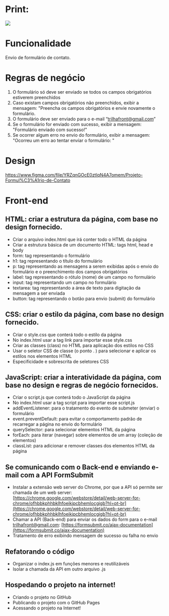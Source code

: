 # Print:
![](https://github.com/trilhafront/projeto-formulario-contato/blob/main/prints/01-form.png)

# Funcionalidade
Envio de formulário de contato.

# Regras de negócio
1. O formulário só deve ser enviado se todos os campos obrigatórios estiverem preenchidos
2. Caso existam campos obrigatórios não preenchidos, exibir a mensagem: "Preencha os campos obrigatórios e envie novamente o formulário.
3. O formulário deve ser enviado para o e-mail “trilhafront@gmail.com”
4. Se o formulário for enviado com sucesso, exibir a mensagem: "Formulário enviado com sucesso!"
5. Se ocorrer algum erro no envio do formulário, exibir a mensagem: "Ocorreu um erro ao tentar enviar o formulário: <detalhes do erro>"

# Design
https://www.figma.com/file/YRZqnGOcE0ztlqN4A7omem/Projeto-Formul%C3%A1rio-de-Contato

# Front-end

## HTML: criar a estrutura da página, com base no design fornecido.
* Criar o arquivo index.html que irá conter todo o HTML da página
* Criar a estrutura básica de um documento HTML: tags html, head e body
* form: tag representando o formulário
* h1: tag representando o título do formulário
* p: tag representando as mensagens a serem exibidas após o envio do formulário e o preenchimento dos campos obrigatórios
* label: tag representando o rótulo (nome) de um campo no formulário
* input: tag representando um campo no formulário
* textarea: tag representando a área de texto para digitação da mensagem a ser enviada
* button: tag representando o botão para envio (submit) do formulário

## CSS: criar o estilo da página, com base no design fornecido.
* Criar o style.css que conterá todo o estilo da página
* No index.html usar a tag link para importar esse style.css
* Criar as classes (class) no HTML para aplicação dos estilos no CSS
* Usar o seletor CSS de classe (o ponto . ) para selecionar e aplicar os estilos nos elementos HTML
* Especificidade e sobrescrita de seletores CSS

## JavaScript: criar a interatividade da página, com base no design e regras de negócio fornecidos.
* Criar o script.js que conterá todo o JavaScript da página
* No index.html usar a tag script para importar esse script.js
* addEventListener: para o tratamento do evento de submeter (enviar) o formulário
* event.preventDefault: para evitar o comportamento padrão de recarregar a página no envio do formulário
* querySelector: para selecionar elementos HTML da página
* forEach: para iterar (navegar) sobre elementos de um array (coleção de elementos)
* classList: para adicionar e remover classes dos elementos HTML da página

## Se comunicando com o Back-end e enviando e-mail com a API FormSubmit
* Instalar a extensão web server do Chrome, por que a API só permite ser chamada de um web server: [https://chrome.google.com/webstore/detail/web-server-for-chrome/ofhbbkphhbklhfoeikjpcbhemlocgigb?hl=pt-br](https://chrome.google.com/webstore/detail/web-server-for-chrome/ofhbbkphhbklhfoeikjpcbhemlocgigb?hl=pt-br)
* Chamar a API (Back-end) para enviar os dados do form para o e-mail trilhafront@gmail.com: [https://formsubmit.co/ajax-documentation](https://formsubmit.co/ajax-documentation)
* Tratamento de erro exibindo mensagem de sucesso ou falha no envio

## Refatorando o código
* Organizar o index.js em funções menores e reutilizáveis
* Isolar a chamada da API em outro arquivo .js

## Hospedando o projeto na internet!
* Criando o projeto no GitHub
* Publicando o projeto com o GitHub Pages
* Acessando o projeto na Internet! 
